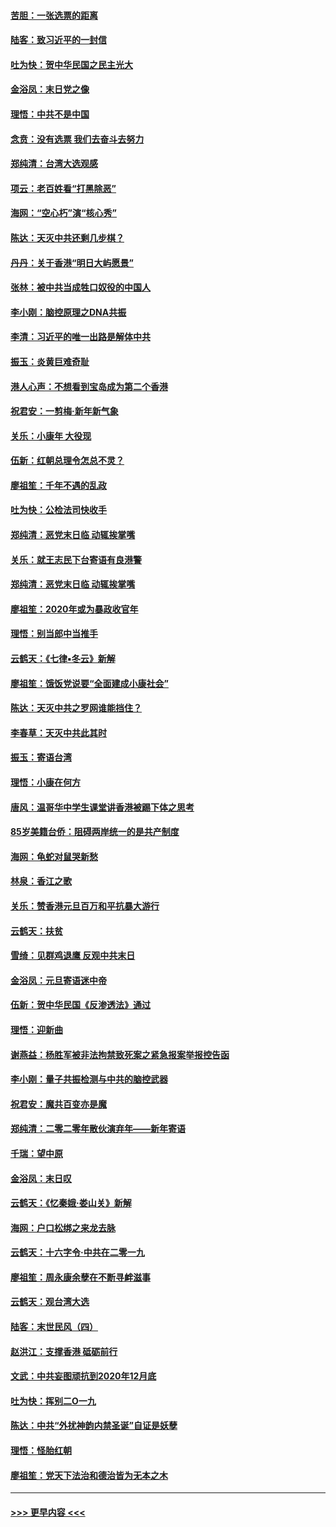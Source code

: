 #### [苦胆：一张选票的距离](../pages/nsc993/n11788914.md?t=01131511) 
#### [陆客：致习近平的一封信](../pages/nsc993/n11788867.md?t=01131511) 
#### [吐为快：贺中华民国之民主光大](../pages/nsc993/n11788618.md?t=01131511) 
#### [金浴凤：末日党之像](../pages/nsc993/n11787475.md?t=01131511) 
#### [理悟：中共不是中国](../pages/nsc993/n11787463.md?t=01131511) 
#### [念贲：没有选票  我们去奋斗去努力](../pages/nsc993/n11787398.md?t=01131511) 
#### [郑纯清：台湾大选观感](../pages/nsc993/n11786210.md?t=01131511) 
#### [项云：老百姓看“打黑除恶”](../pages/nsc993/n11785398.md?t=01131511) 
#### [海网：“空心朽”演“核心秀”](../pages/nsc993/n11783874.md?t=01131511) 
#### [陈达：天灭中共还剩几步棋？](../pages/nsc993/n11783719.md?t=01131511) 
#### [丹丹：关于香港“明日大屿愿景”](../pages/nsc993/n11783273.md?t=01131511) 
#### [张林：被中共当成牲口奴役的中国人](../pages/nsc993/n11782397.md?t=01131511) 
#### [李小刚：脑控原理之DNA共振](../pages/nsc993/n11780962.md?t=01131511) 
#### [李清：习近平的唯一出路是解体中共](../pages/nsc993/n11780866.md?t=01131511) 
#### [振玉：炎黄巨难奇耻](../pages/nsc993/n11779632.md?t=01131511) 
#### [港人心声：不想看到宝岛成为第二个香港](../pages/nsc993/n11778817.md?t=01131511) 
#### [祝君安：一剪梅‧新年新气象](../pages/nsc993/n11776340.md?t=01131511) 
#### [关乐：小康年 大役现](../pages/nsc993/n11774213.md?t=01131511) 
#### [伍新：红朝总理令怎总不灵？](../pages/nsc993/n11770813.md?t=01131511) 
#### [廖祖笙：千年不遇的乱政](../pages/nsc993/n11770373.md?t=01131511) 
#### [吐为快：公检法司快收手](../pages/nsc993/n11770359.md?t=01131511) 
#### [郑纯清：恶党末日临 动辄挨掌嘴](../pages/nsc993/n11769912.md?t=01131511) 
#### [关乐：就王志民下台寄语有良港警](../pages/nsc993/n11769903.md?t=01131511) 
#### [郑纯清：恶党末日临 动辄挨掌嘴](../pages/nsc993/n11769356.md?t=01131511) 
#### [廖祖笙：2020年或为暴政收官年](../pages/nsc993/n11768216.md?t=01131511) 
#### [理悟：别当郎中当推手](../pages/nsc993/n11768243.md?t=01131511) 
#### [云鹤天：《七律▪冬云》新解](../pages/nsc993/n11768204.md?t=01131511) 
#### [廖祖笙：饿饭党说要“全面建成小康社会”](../pages/nsc993/n11767482.md?t=01131511) 
#### [陈达：天灭中共之罗网谁能挡住？](../pages/nsc993/n11767465.md?t=01131511) 
#### [李春草：天灭中共此其时](../pages/nsc993/n11767452.md?t=01131511) 
#### [振玉：寄语台湾](../pages/nsc993/n11767432.md?t=01131511) 
#### [理悟：小康在何方](../pages/nsc993/n11767394.md?t=01131511) 
#### [唐风：温哥华中学生课堂讲香港被踢下体之思考](../pages/nsc993/n11766848.md?t=01131511) 
#### [85岁美籍台侨：阻碍两岸统一的是共产制度](../pages/nsc993/n11765043.md?t=01131511) 
#### [海网：龟蛇对鼠哭新愁](../pages/nsc993/n11764895.md?t=01131511) 
#### [林泉：香江之歌](../pages/nsc993/n11764415.md?t=01131511) 
#### [关乐：赞香港元旦百万和平抗暴大游行](../pages/nsc993/n11764382.md?t=01131511) 
#### [云鹤天：扶贫](../pages/nsc993/n11764245.md?t=01131511) 
#### [雪绮：见群鸡退鹰  反观中共末日](../pages/nsc993/n11762112.md?t=01131511) 
#### [金浴凤：元旦寄语迷中帝](../pages/nsc993/n11761788.md?t=01131511) 
#### [伍新：贺中华民国《反渗透法》通过](../pages/nsc993/n11761994.md?t=01131511) 
#### [理悟：迎新曲](../pages/nsc993/n11761152.md?t=01131511) 
#### [谢燕益：杨胜军被非法拘禁致死案之紧急报案举报控告函](../pages/nsc993/n11756134.md?t=01131511) 
#### [李小刚：量子共振检测与中共的脑控武器](../pages/nsc993/n11754518.md?t=01131511) 
#### [祝君安：魔共百变亦是魔](../pages/nsc993/n11754469.md?t=01131511) 
#### [郑纯清：二零二零年散伙演弃年——新年寄语](../pages/nsc993/n11754195.md?t=01131511) 
#### [千瑞：望中原](../pages/nsc993/n11754159.md?t=01131511) 
#### [金浴凤：末日叹](../pages/nsc993/n11752359.md?t=01131511) 
#### [云鹤天：《忆秦娥‧娄山关》新解](../pages/nsc993/n11752348.md?t=01131511) 
#### [海网：户口松绑之来龙去脉](../pages/nsc993/n11752328.md?t=01131511) 
#### [云鹤天：十六字令‧中共在二零一九](../pages/nsc993/n11752305.md?t=01131511) 
#### [廖祖笙：周永康余孽在不断寻衅滋事](../pages/nsc993/n11751013.md?t=01131511) 
#### [云鹤天：观台湾大选](../pages/nsc993/n11751007.md?t=01131511) 
#### [陆客：末世民风（四）](../pages/nsc993/n11749203.md?t=01131511) 
#### [赵洪江：支撑香港 砥砺前行](../pages/nsc993/n11748482.md?t=01131511) 
#### [文武：中共妄图顽抗到2020年12月底](../pages/nsc993/n11748446.md?t=01131511) 
#### [吐为快：挥别二O一九](../pages/nsc993/n11748411.md?t=01131511) 
#### [陈达：中共“外扰神韵内禁圣诞”自证是妖孽](../pages/nsc993/n11748226.md?t=01131511) 
#### [理悟：怪胎红朝](../pages/nsc993/n11748206.md?t=01131511) 
#### [廖祖笙：党天下法治和德治皆为无本之木](../pages/nsc993/n11748135.md?t=01131511) 

----
#### [ >>> 更早内容 <<< ](../indexes/nsc993-earlier.md)
